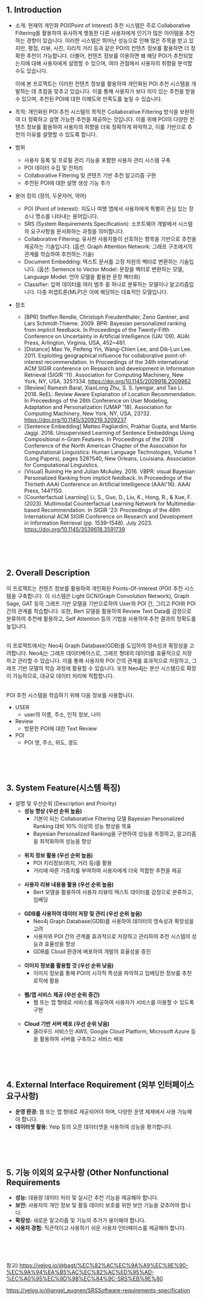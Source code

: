 ## 1. Introduction
- 소개: 현재의 개인화 POI(Point of Interest) 추천 시스템은 주로 Collaborative Filtering을 활용하여 유사하게 행동한 다른 사용자에게 인기가 많은 아이템을 추천하는 경향이 있습니다. 이러한 시스템은 뛰어난 성능으로 인해 많은 주목을 받고 있지만, 평점, 리뷰, 사진, 지리적 거리 등과 같은 POI의 컨텐츠 정보를 활용하면 더 정확한 추천이 가능합니다. 더불어, 컨텐츠 정보를 이용하면 왜 해당 POI가 추천되었는지에 대해 사용자에게 설명할 수 있으며, 여러 관점에서 사용자의 취향을 분석할 수도 있습니다.

  이에 본 프로젝트는 이러한 컨텐츠 정보를 활용하여 개인화된 POI 추천 시스템을 개발하는 데 초점을 맞추고 있습니다. 이를 통해 사용자가 보다 의미 있는 추천을 받을 수 있으며, 추천된 POI에 대한 이해도와 만족도를 높일 수 있습니다.

- 목적: 개인화된 POI 추천 시스템의 목적은 Collaborative Filtering 방식을 보완하여 더 정확하고 설명 가능한 추천을 제공하는 것입니다. 이를 위해 POI의 다양한 컨텐츠 정보를 활용하여 사용자의 취향을 더욱 정확하게 파악하고, 이를 기반으로 추천의 이유를 설명할 수 있도록 합니다.

- 범위
	- 사용자 등록 및 프로필 관리 기능을 포함한 사용자 관리 시스템 구축
	- POI 데이터 수집 및 전처리
	- Collaborative Filtering 및 콘텐츠 기반 추천 알고리즘 구현
	- 추천된 POI에 대한 설명 생성 기능 추가

- 용어 정의 (정의, 두문자어, 약어)
	- POI (Point of Interest): 지도나 여행 앱에서 사용자에게 특별히 관심 있는 장소나 명소를 나타내는 용어입니다.
	- SRS (System Requirements Specification): 소프트웨어 개발에서 시스템의 요구사항을 문서화하는 과정을 의미합니다.
	- Collaborative Filtering: 유사한 사용자들이 선호하는 항목을 기반으로 추천을 제공하는 기술입니다. (옵션: Graph Attention Network: 그래프 구조에서의 관계를 학습하여 추천하는 기술)
	- Document Embedding: 텍스트 문서를 고정 차원의 벡터로 변환하는 기술입니다. (옵션: Sentence to Vector Model: 문장을 벡터로 변환하는 모델, Language Model: 언어 모델을 활용한 문장 벡터화)
	- Classifier: 입력 데이터를 여러 범주 중 하나로 분류하는 모델이나 알고리즘입니다. 다층 퍼셉트론(MLP)은 이에 해당하는 대표적인 모델입니다.

- 참조
	- [BPR] Steffen Rendle, Christoph Freudenthaler, Zeno Gantner, and Lars
Schmidt-Thieme. 2009. BPR: Bayesian personalized ranking from implicit feedback.
In Proceedings of the Twenty-Fifth Conference on Uncertainty in Artificial
Intelligence (UAI '09). AUAI Press, Arlington, Virginia, USA, 452~461.
	- [Distance] Mao Ye, Peifeng Yin, Wang-Chien Lee, and Dik-Lun Lee. 2011.
Exploiting geographical influence for collaborative point-of-interest
recommendation. In Proceedings of the 34th international ACM SIGIR conference
on Research and development in Information Retrieval (SIGIR '11). Association for
Computing Machinery, New York, NY, USA, 325?334.
https://doi.org/10.1145/2009916.2009962
	- [Review] Ramesh Baral, XiaoLong Zhu, S. S. Iyengar, and Tao Li. 2018. ReEL:
Review Aware Explanation of Location Recommendation. In Proceedings of the
26th Conference on User Modeling, Adaptation and Personalization (UMAP '18).
Association for Computing Machinery, New York, NY, USA, 23?32.
https://doi.org/10.1145/3209219.3209237
	- [Sentence Embedding] Matteo Pagliardini, Prakhar Gupta, and Martin Jaggi. 2018.
Unsupervised Learning of Sentence Embeddings Using Compositional n-Gram
Features. In Proceedings of the 2018 Conference of the North American Chapter
of the Association for Computational Linguistics: Human Language Technologies,
Volume 1 (Long Papers), pages 528?540, New Orleans, Louisiana. Association for
Computational Linguistics.
	- [Visual] Ruining He and Julian McAuley. 2016. VBPR: visual Bayesian Personalized
Ranking from implicit feedback. In Proceedings of the Thirtieth AAAI Conference
on Artificial Intelligence (AAAI'16). AAAI Press, 144?150.
	- [Counterfactual Learning] Li, S., Guo, D., Liu, K., Hong, R., & Xue, F. (2023). Multimodal Counterfactual Learning Network for Multimedia-based Recommendation. In SIGIR '23: Proceedings of the 46th International ACM SIGIR Conference on Research and Development in Information Retrieval (pp. 1539–1548). July 2023. https://doi.org/10.1145/3539618.3591739


<br><br><br>

## 2. Overall Description
이 프로젝트는 컨텐츠 정보를 활용하여 개인화된 Points-Of-Interest (POI) 추천 시스템을 구축합니다. 이 시스템은 Light GCN(Graph Convolution Network), Graph Sage, GAT 등의 그래프 기반 모델을 기반으로하여 User와 POI 간, 그리고 POI와 POI 간의 관계를 학습합니다. 또한, Bert 모델을 활용하여 Review Text Data를 감정으로 분류하여 추천에 활용하고, Self Attention 등의 기법을 사용하여 추천 결과의 정확도를 높입니다.
<br><br>

이 프로젝트에서는 Neo4j Graph Database(GDB)를 도입하여 영속성과 확장성을 고려합니다. Neo4j는 그래프 데이터베이스로, 그래프 형태의 데이터를 효율적으로 저장하고 관리할 수 있습니다. 이를 통해 사용자와 POI 간의 관계를 효과적으로 저장하고, 그래프 기반 모델의 학습 과정에 활용할 수 있습니다. 또한 Neo4j는 분산 시스템으로 확장이 가능하므로, 대규모 데이터 처리에 적합합니다.
<br><br>

POI 추천 시스템을 학습하기 위해 다음 정보를 사용합니다.
- USER
	- user의 이름, 주소, 인적 정보, 나이
- Review
	- 방문한 POI에 대한 Text Review
- POI
	- POI 명, 주소, 위도, 경도


<br><br><br>

## 3. System Feature(시스템 특징)
- 설명 및 우선순위 (Description and Priority)
	- **성능 향상 (우선 순위 높음)**
		- 기본이 되는 Collaborative Filtering 모델 Bayesian Personalized Ranking 대비 10% 이상의 성능 향상을 목표
		- Bayesian Personalized Ranking을 구현하여 성능을 측정하고, 알고리즘을 최적화하여 성능을 향상
<br><br>
	- **위치 정보 활용 (우선 순위 높음)**
		- POI 지리정보(위치, 거리 등)를 활용
		- 거리에 따른 가중치를 부여하여 사용자에게 더욱 적합한 추천을 제공
<br><br>
	- **사용자 리뷰 내용을 활용 (우선 순위 높음)**
		- Bert 모델을 활용하여 사용자 리뷰의 텍스트 데이터를 감정으로 분류하고, 임베딩
<br><br>
	- **GDB를 사용하여 데이터 저장 및 관리 (우선 순위 높음)**
		-  Neo4j Graph Database(GDB)를 사용하여 데이터의 영속성과 확장성을 고려
		- 사용자와 POI 간의 관계를 효과적으로 저장하고 관리하여 추천 시스템의 성능과 효율성을 향상
		- GDB를 Cloud 환경에 배포하여 개발의 효율성을 증진
<br><br>
	- **이미지 정보를 활용할 것 (우선 순위 낮음)**
		- 이미지 정보를 통해 POI의 시각적 특성을 파악하고 임베딩한 정보를 추천 로직에 활용
<br><br>
	- **웹/앱 서비스 제공 (우선 순위 중간)**
		- 웹 또는 앱 형태로 서비스를 제공하여 사용자가 서비스를 이용할 수 있도록 구현
<br><br>
	- **Cloud 기반 서버 배포 (우선 순위 낮음)**
		- 클라우드 서비스인 AWS, Google Cloud Platform, Microsoft Azure 등을 활용하여 서버를 구축하고 서비스 배포

<br><br><br>


## 4. External Interface Requirement (외부 인터페이스 요구사항)
- **운영 환경:** 웹 또는 앱 형태로 제공되어야 하며, 다양한 운영 체제에서 사용 가능해야 합니다.
- **데이터셋 활용:** Yelp 등의 오픈 데이터셋을 사용하여 성능을 평가합니다.


<br><br><br>


## 5. 기능 이외의 요구사항 (Other Nonfunctional Requirements
- **성능:** 대용량 데이터 처리 및 실시간 추천 기능을 제공해야 합니다.
- **보안:** 사용자의 개인 정보 및 활동 데이터 보호를 위한 보안 기능을 갖추어야 합니다.
- **확장성:** 새로운 알고리즘 및 기능의 추가가 용이해야 합니다.
- **사용자 경험:** 직관적이고 사용하기 쉬운 사용자 인터페이스를 제공해야 합니다.



<br><br><br>



참고)
https://velog.io/@bagt/%EC%82%AC%EC%9A%A9%EC%9E%90-%EC%9A%94%EA%B5%AC%EC%82%AC%ED%95%AD-%EC%A0%95%EC%9D%98%EC%84%9C-SRS%EB%9E%80

https://velog.io/@angel_eugnen/SRSSoftware-requirements-specification

